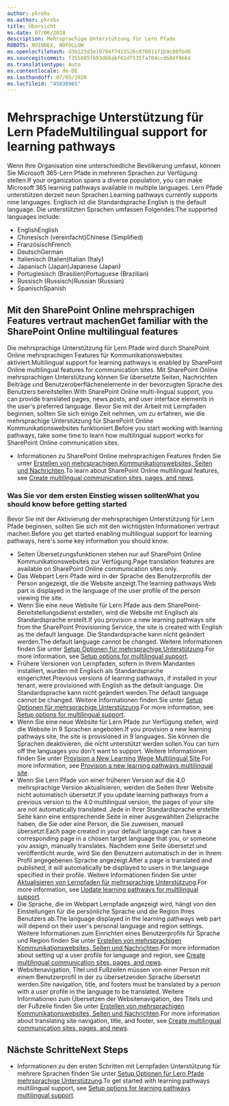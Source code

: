 ```yaml
---
author: pkrebs
ms.author: pkrebs
title: Übersicht
ms.date: 07/06/2020
description: Mehrsprachige Unterstützung für Lern Pfade
ROBOTS: NOINDEX, NOFOLLOW
ms.openlocfilehash: d3b123d3e10794f7415526c07001171b9c08fbd6
ms.sourcegitcommit: f355885fb93d66abf61df535fa704ccdb8df9b64
ms.translationtype: Auto
ms.contentlocale: de-DE
ms.lasthandoff: 07/05/2020
ms.locfileid: "45038965"
---
```

# <a name="multilingual-support-for-learning-pathways"></a><span data-ttu-id="3a85f-103">Mehrsprachige Unterstützung für Lern Pfade</span><span class="sxs-lookup"><span data-stu-id="3a85f-103">Multilingual support for learning pathways</span></span>

<span data-ttu-id="3a85f-104">Wenn Ihre Organisation eine unterschiedliche Bevölkerung umfasst, können Sie Microsoft 365-Lern Pfade in mehreren Sprachen zur Verfügung stellen.</span><span class="sxs-lookup"><span data-stu-id="3a85f-104">If your organization spans a diverse population, you can make Microsoft 365 learning pathways available in multiple languages.</span></span> <span data-ttu-id="3a85f-105">Lern Pfade unterstützen derzeit neun Sprachen.</span><span class="sxs-lookup"><span data-stu-id="3a85f-105">Learning pathways currently supports nine languages.</span></span> <span data-ttu-id="3a85f-106">Englisch ist die Standardsprache.</span><span class="sxs-lookup"><span data-stu-id="3a85f-106">English is the default language.</span></span> <span data-ttu-id="3a85f-107">Die unterstützten Sprachen umfassen Folgendes:</span><span class="sxs-lookup"><span data-stu-id="3a85f-107">The supported languages include:</span></span>   

- <span data-ttu-id="3a85f-108">English</span><span class="sxs-lookup"><span data-stu-id="3a85f-108">English</span></span>    
- <span data-ttu-id="3a85f-109">Chinesisch (vereinfacht)</span><span class="sxs-lookup"><span data-stu-id="3a85f-109">Chinese (Simplified)</span></span>
- <span data-ttu-id="3a85f-110">Französisch</span><span class="sxs-lookup"><span data-stu-id="3a85f-110">French</span></span>
- <span data-ttu-id="3a85f-111">Deutsch</span><span class="sxs-lookup"><span data-stu-id="3a85f-111">German</span></span>
- <span data-ttu-id="3a85f-112">Italienisch (Italien)</span><span class="sxs-lookup"><span data-stu-id="3a85f-112">Italian (Italy)</span></span>
- <span data-ttu-id="3a85f-113">Japanisch (Japan)</span><span class="sxs-lookup"><span data-stu-id="3a85f-113">Japanese (Japan)</span></span>
- <span data-ttu-id="3a85f-114">Portugiesisch (Brasilien)</span><span class="sxs-lookup"><span data-stu-id="3a85f-114">Portuguese (Brazilian)</span></span>
- <span data-ttu-id="3a85f-115">Russisch (Russisch)</span><span class="sxs-lookup"><span data-stu-id="3a85f-115">Russian (Russian)</span></span>
- <span data-ttu-id="3a85f-116">Spanisch</span><span class="sxs-lookup"><span data-stu-id="3a85f-116">Spanish</span></span>

## <a name="get-familiar-with-the-sharepoint-online-multilingual-features"></a><span data-ttu-id="3a85f-117">Mit den SharePoint Online mehrsprachigen Features vertraut machen</span><span class="sxs-lookup"><span data-stu-id="3a85f-117">Get familiar with the SharePoint Online multilingual features</span></span>
<span data-ttu-id="3a85f-118">Die mehrsprachige Unterstützung für Lern Pfade wird durch SharePoint Online mehrsprachigen Features für Kommunikationswebsites aktiviert.</span><span class="sxs-lookup"><span data-stu-id="3a85f-118">Multilingual support for learning pathways is enabled by SharePoint Online multilingual features for communication sites.</span></span>
<span data-ttu-id="3a85f-119">Mit SharePoint Online mehrsprachigen Unterstützung können Sie übersetzte Seiten, Nachrichten Beiträge und Benutzeroberflächenelemente in der bevorzugten Sprache des Benutzers bereitstellen.</span><span class="sxs-lookup"><span data-stu-id="3a85f-119">With SharePoint Online multi-lingual support, you can provide translated pages, news posts, and user interface elements in the user's preferred language.</span></span> <span data-ttu-id="3a85f-120">Bevor Sie mit der Arbeit mit Lernpfaden beginnen, sollten Sie sich einige Zeit nehmen, um zu erfahren, wie die mehrsprachige Unterstützung für SharePoint Online Kommunikationswebsites funktioniert.</span><span class="sxs-lookup"><span data-stu-id="3a85f-120">Before you start working with learning pathways, take some time to learn how multilingual support works for SharePoint Online communication sites.</span></span> 
- <span data-ttu-id="3a85f-121">Informationen zu SharePoint Online mehrsprachigen Features finden Sie unter [Erstellen von mehrsprachigen Kommunikationswebsites, Seiten und Nachrichten](https://support.office.com/article/2bb7d610-5453-41c6-a0e8-6f40b3ed750c).</span><span class="sxs-lookup"><span data-stu-id="3a85f-121">To learn about SharePoint Online multilingual features, see [Create multilingual communication sites, pages, and news](https://support.office.com/article/2bb7d610-5453-41c6-a0e8-6f40b3ed750c).</span></span> 

### <a name="what-you-should-know-before-getting-started"></a><span data-ttu-id="3a85f-122">Was Sie vor dem ersten Einstieg wissen sollten</span><span class="sxs-lookup"><span data-stu-id="3a85f-122">What you should know before getting started</span></span> 
<span data-ttu-id="3a85f-123">Bevor Sie mit der Aktivierung der mehrsprachigen Unterstützung für Lern Pfade beginnen, sollten Sie sich mit den wichtigsten Informationen vertraut machen.</span><span class="sxs-lookup"><span data-stu-id="3a85f-123">Before you get started enabling multilingual support for learning pathways, here's some key information you should know.</span></span> 

- <span data-ttu-id="3a85f-124">Seiten Übersetzungsfunktionen stehen nur auf SharePoint Online Kommunikationswebsites zur Verfügung.</span><span class="sxs-lookup"><span data-stu-id="3a85f-124">Page translation features are available on SharePoint Online communication sites only.</span></span>
- <span data-ttu-id="3a85f-125">Das Webpart Lern Pfade wird in der Sprache des Benutzerprofils der Person angezeigt, die die Website anzeigt.</span><span class="sxs-lookup"><span data-stu-id="3a85f-125">The learning pathways Web part is displayed in the language of the user profile of the person viewing the site.</span></span>   
- <span data-ttu-id="3a85f-126">Wenn Sie eine neue Website für Lern Pfade aus dem SharePoint-Bereitstellungsdienst erstellen, wird die Website mit Englisch als Standardsprache erstellt.</span><span class="sxs-lookup"><span data-stu-id="3a85f-126">If you provision a new learning pathways site from the SharePoint Provisioning Service, the site is created with English as the default language.</span></span> <span data-ttu-id="3a85f-127">Die Standardsprache kann nicht geändert werden.</span><span class="sxs-lookup"><span data-stu-id="3a85f-127">The default language cannot be changed.</span></span> <span data-ttu-id="3a85f-128">Weitere Informationen finden Sie unter [Setup Optionen für mehrsprachige Unterstützung](https://docs.microsoft.com/office365/customlearning/custom_setupoptions_ml).</span><span class="sxs-lookup"><span data-stu-id="3a85f-128">For more information, see [Setup options for multilingual support](https://docs.microsoft.com/office365/customlearning/custom_setupoptions_ml).</span></span>
- <span data-ttu-id="3a85f-129">Frühere Versionen von Lernpfaden, sofern in Ihrem Mandanten installiert, wurden mit Englisch als Standardsprache eingerichtet.</span><span class="sxs-lookup"><span data-stu-id="3a85f-129">Previous versions of learning pathways, if installed in your tenant, were provisioned with English as the default language.</span></span> <span data-ttu-id="3a85f-130">Die Standardsprache kann nicht geändert werden.</span><span class="sxs-lookup"><span data-stu-id="3a85f-130">The default language cannot be changed.</span></span> <span data-ttu-id="3a85f-131">Weitere Informationen finden Sie unter [Setup Optionen für mehrsprachige Unterstützung](https://docs.microsoft.com/office365/customlearning/custom_setupoptions_ml).</span><span class="sxs-lookup"><span data-stu-id="3a85f-131">For more information, see [Setup options for multilingual support](https://docs.microsoft.com/office365/customlearning/custom_setupoptions_ml).</span></span>
- <span data-ttu-id="3a85f-132">Wenn Sie eine neue Website für Lern Pfade zur Verfügung stellen, wird die Website in 9 Sprachen angeboten.</span><span class="sxs-lookup"><span data-stu-id="3a85f-132">If you provision a new learning pathways site, the site is provisioned in 9 languages.</span></span> <span data-ttu-id="3a85f-133">Sie können die Sprachen deaktivieren, die nicht unterstützt werden sollen.</span><span class="sxs-lookup"><span data-stu-id="3a85f-133">You can turn off the languages you don't want to support.</span></span> <span data-ttu-id="3a85f-134">Weitere Informationen finden Sie unter [Provision a New Learning Wege Multilingual Site](https://docs.microsoft.com/office365/customlearning/custom_provision_ml).</span><span class="sxs-lookup"><span data-stu-id="3a85f-134">For more information, see [Provision a new learning pathways multilingual site](https://docs.microsoft.com/office365/customlearning/custom_provision_ml).</span></span>  
- <span data-ttu-id="3a85f-135">Wenn Sie Lern Pfade von einer früheren Version auf die 4,0 mehrsprachige Version aktualisieren, werden die Seiten Ihrer Website nicht automatisch übersetzt.</span><span class="sxs-lookup"><span data-stu-id="3a85f-135">If you update learning pathways from a previous version to the 4.0 multilingual version, the pages of your site are not automatically translated.</span></span> <span data-ttu-id="3a85f-136">Jede in Ihrer Standardsprache erstellte Seite kann eine entsprechende Seite in einer ausgewählten Zielsprache haben, die Sie oder eine Person, die Sie zuweisen, manuell übersetzt.</span><span class="sxs-lookup"><span data-stu-id="3a85f-136">Each page created in your default language can have a corresponding page in a chosen target language that you, or someone you assign, manually translates.</span></span> <span data-ttu-id="3a85f-137">Nachdem eine Seite übersetzt und veröffentlicht wurde, wird Sie den Benutzern automatisch in der in Ihrem Profil angegebenen Sprache angezeigt.</span><span class="sxs-lookup"><span data-stu-id="3a85f-137">After a page is translated and published, it will automatically be displayed to users in the language specified in their profile.</span></span> <span data-ttu-id="3a85f-138">Weitere Informationen finden Sie unter [Aktualisieren von Lernpfaden für mehrsprachige Unterstützung](https://docs.microsoft.com/office365/customlearning/custom_update_ml).</span><span class="sxs-lookup"><span data-stu-id="3a85f-138">For more information, see [Update learning pathways for multilingual support](https://docs.microsoft.com/office365/customlearning/custom_update_ml).</span></span> 
- <span data-ttu-id="3a85f-139">Die Sprache, die im Webpart Lernpfade angezeigt wird, hängt von den Einstellungen für die persönliche Sprache und die Region Ihres Benutzers ab.</span><span class="sxs-lookup"><span data-stu-id="3a85f-139">The language displayed in the learning pathways web part will depend on their user's personal language and region settings.</span></span> <span data-ttu-id="3a85f-140">Weitere Informationen zum Einrichten eines Benutzerprofils für Sprache und Region finden Sie unter [Erstellen von mehrsprachigen Kommunikationswebsites, Seiten und Nachrichten](https://support.office.com/article/2bb7d610-5453-41c6-a0e8-6f40b3ed750c).</span><span class="sxs-lookup"><span data-stu-id="3a85f-140">For more information about setting up a user profile for language and region, see [Create multilingual communication sites, pages, and news](https://support.office.com/article/2bb7d610-5453-41c6-a0e8-6f40b3ed750c).</span></span> 
- <span data-ttu-id="3a85f-141">Websitenavigation, Titel und Fußzeilen müssen von einer Person mit einem Benutzerprofil in der zu übersetzenden Sprache übersetzt werden.</span><span class="sxs-lookup"><span data-stu-id="3a85f-141">Site navigation, title, and footers must be translated by a person with a user profile in the language to be translated.</span></span> <span data-ttu-id="3a85f-142">Weitere Informationen zum Übersetzen der Websitenavigation, des Titels und der Fußzeile finden Sie unter [Erstellen von mehrsprachigen Kommunikationswebsites, Seiten und Nachrichten](https://support.office.com/article/2bb7d610-5453-41c6-a0e8-6f40b3ed750c).</span><span class="sxs-lookup"><span data-stu-id="3a85f-142">For more information about translating site navigation, title, and footer, see [Create multilingual communication sites, pages, and news](https://support.office.com/article/2bb7d610-5453-41c6-a0e8-6f40b3ed750c).</span></span>

## <a name="next-steps"></a><span data-ttu-id="3a85f-143">Nächste Schritte</span><span class="sxs-lookup"><span data-stu-id="3a85f-143">Next Steps</span></span>
- <span data-ttu-id="3a85f-144">Informationen zu den ersten Schritten mit Lernpfaden Unterstützung für mehrere Sprachen finden Sie unter [Setup Optionen für Lern Pfade mehrsprachige Unterstützung](https://docs.microsoft.com/office365/customlearning/custom_setupoptions_ml).</span><span class="sxs-lookup"><span data-stu-id="3a85f-144">To get started with learning pathways multilingual support, see [Setup options for learning pathways multilingual support](https://docs.microsoft.com/office365/customlearning/custom_setupoptions_ml).</span></span>
